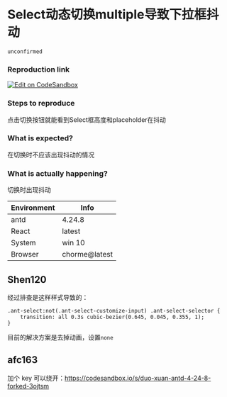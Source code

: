# Select动态切换multiple导致下拉框抖动

`unconfirmed`

### Reproduction link

[![Edit on CodeSandbox](https://codesandbox.io/static/img/play-codesandbox.svg)](https://codesandbox.io/s/duo-xuan-antd-4-24-8-forked-lf4bgr?file=/demo.tsx)

### Steps to reproduce

点击切换按钮就能看到Select框高度和placeholder在抖动

### What is expected?

在切换时不应该出现抖动的情况

### What is actually happening?

切换时出现抖动

| Environment | Info          |
| ----------- | ------------- |
| antd        | 4.24.8        |
| React       | latest        |
| System      | win 10        |
| Browser     | chorme@latest |

<!-- generated by ant-design-issue-helper. DO NOT REMOVE -->

## Shen120

经过排查是这样样式导致的：

```
.ant-select:not(.ant-select-customize-input) .ant-select-selector {
    transition: all 0.3s cubic-bezier(0.645, 0.045, 0.355, 1);
}
```

目前的解决方案是去掉动画，设置`none`

## afc163

加个 key 可以绕开：https://codesandbox.io/s/duo-xuan-antd-4-24-8-forked-3ojtsm
